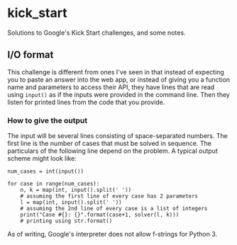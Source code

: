 # kick_start
Solutions to Google's Kick Start challenges, and some notes.

## I/O format
This challenge is different from ones I've seen in that instead of expecting you to paste an answer into the web app, or instead of giving you a function name and parameters to access their API, they have lines that are read using `input()` as if the inputs were provided in the command line. Then they listen for printed lines from the code that you provide.

### How to give the output
The input will be several lines consisting of space-separated numbers.
The first line is the number of cases that must be solved in sequence.
The particulars of the following line depend on the problem.
A typical output scheme might look like:

```
num_cases = int(input())

for case in range(num_cases):
    n, k = map(int, input().split(' '))
    # assuming the first line of every case has 2 parameters
    l = map(int, input().split(' '))
    # assuming the 2nd line of every case is a list of integers
    print("Case #{}: {}".format(case+1, solver(l, k)))
    # printing using str.format()
```

As of writing, Google's interpreter does not allow f-strings for Python 3.
